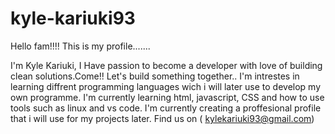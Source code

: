 # kyle-kariuki93
Hello fam!!!!   This is my profile.......


 I'm Kyle Kariuki, I Have passion to become a developer with love of building clean solutions.Come!! Let's build something together..
I'm intrestes in learning diffrent programming languages wich i will later use to develop my own programme.
I'm currently learning html, javascript, CSS and how to use tools such as linux and vs code.
I'm currently creating a proffesional profile that i will use for my projects later.
Find us on ( kylekariuki93@gmail.com)
